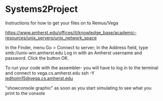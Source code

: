 # Systems2Project


Instructions for how to get your files on to Remus/Vega

https://www.amherst.edu/offices/it/knowledge_base/academic-resources/unix_servers/unix_network_space

In the Finder, menu Go > Connect to server;
In the Address field, type smb://unix-win.amherst.edu 
Log in with an Amherst username and password.
Click the button OK.


To run your code with the assembler- you will have to log in to the terminal and connect to vega.cs.amherst.edu
ssh -Y jedholm15@vega.cs.amherst.edu

"showconsole graphic" as soon as you start simulating to see what you print to the console

